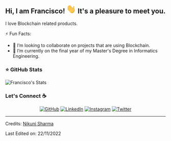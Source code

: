 
## Hi, I am Francisco! <img src="https://raw.githubusercontent.com/ABSphreak/ABSphreak/master/gifs/Hi.gif" width="30px"> It's a pleasure to meet you.

I love Blockchain related products.

⚡ Fun Facts:
- 👯 I’m looking to collaborate on projects that are using Blockchain.
- 🌱 I’m currently on the final year of my Master's Degree in Informatics Engineering.

 ### ⭐ GitHub Stats

 <p> 
    <img src="https://github-readme-stats.vercel.app/api?username=carreiradotdev&count_private=true&show_icons=true&theme=default&line" alt="Francisco's Stats" width="420"/> 
 </p>

### Let's Connect :coffee:
<p align="center">
	<a href="https://github.com/carreiradotdev"><img src="https://img.icons8.com/bubbles/50/000000/github.png" alt="GitHub"/></a>
	<a href="https://www.linkedin.com/in/carreiradotdev/"><img src="https://img.icons8.com/bubbles/50/000000/linkedin.png" alt="LinkedIn"/></a>
	<a href="https://www.instagram.com/welearnedtotalk/"><img src="https://img.icons8.com/bubbles/50/000000/instagram.png" alt="Instagram"/></a>
	<a href="https://twitter.com/welearnedtotalk"><img src="https://img.icons8.com/bubbles/50/000000/twitter-circled.png" alt="Twitter"/></a>
</p>

-----
Credits: [Nikunj Sharma](https://github.com/nouveau-riche)

Last Edited on: 22/11/2022
